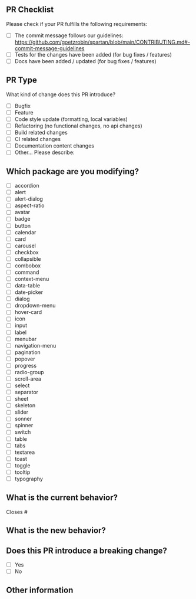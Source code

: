 ## PR Checklist

Please check if your PR fulfills the following requirements:

- [ ] The commit message follows our
      guidelines: https://github.com/goetzrobin/spartan/blob/main/CONTRIBUTING.md#-commit-message-guidelines
- [ ] Tests for the changes have been added (for bug fixes / features)
- [ ] Docs have been added / updated (for bug fixes / features)

## PR Type

What kind of change does this PR introduce?

<!-- Please check the one that applies to this PR using "x". -->

- [ ] Bugfix
- [ ] Feature
- [ ] Code style update (formatting, local variables)
- [ ] Refactoring (no functional changes, no api changes)
- [ ] Build related changes
- [ ] CI related changes
- [ ] Documentation content changes
- [ ] Other... Please describe:

## Which package are you modifying?

- [ ] accordion
- [ ] alert
- [ ] alert-dialog
- [ ] aspect-ratio
- [ ] avatar
- [ ] badge
- [ ] button
- [ ] calendar
- [ ] card
- [ ] carousel
- [ ] checkbox
- [ ] collapsible
- [ ] combobox
- [ ] command
- [ ] context-menu
- [ ] data-table
- [ ] date-picker
- [ ] dialog
- [ ] dropdown-menu
- [ ] hover-card
- [ ] icon
- [ ] input
- [ ] label
- [ ] menubar
- [ ] navigation-menu
- [ ] pagination
- [ ] popover
- [ ] progress
- [ ] radio-group
- [ ] scroll-area
- [ ] select
- [ ] separator
- [ ] sheet
- [ ] skeleton
- [ ] slider
- [ ] sonner
- [ ] spinner
- [ ] switch
- [ ] table
- [ ] tabs
- [ ] textarea
- [ ] toast
- [ ] toggle
- [ ] tooltip
- [ ] typography

## What is the current behavior?

<!-- Please describe the current behavior that you are modifying, or link to a relevant issue. -->

Closes #

## What is the new behavior?

## Does this PR introduce a breaking change?

- [ ] Yes
- [ ] No

<!-- If this PR contains a breaking change, please describe the impact and migration path for existing applications below. -->

## Other information

